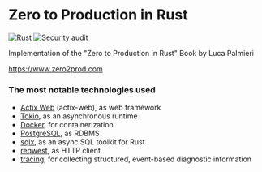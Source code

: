 # Zero to Production in Rust

[![Rust](https://github.com/ivanbgd/zero2prod/actions/workflows/general.yml/badge.svg)](https://github.com/ivanbgd/zero2prod/actions/workflows/general.yml)
[![Security audit](https://github.com/ivanbgd/zero2prod/actions/workflows/audit.yml/badge.svg)](https://github.com/ivanbgd/zero2prod/actions/workflows/audit.yml)

Implementation of the "Zero to Production in Rust" Book by Luca Palmieri

https://www.zero2prod.com

### The most notable technologies used
- [Actix Web](https://actix.rs/) (actix-web), as web framework
- [Tokio](https://tokio.rs/), as an asynchronous runtime
- [Docker](https://www.docker.com/), for containerization
- [PostgreSQL](https://www.postgresql.org/), as RDBMS
- [sqlx](https://docs.rs/sqlx/latest/sqlx/), as an async SQL toolkit for Rust
- [reqwest](https://docs.rs/reqwest/latest/reqwest/), as HTTP client
- [tracing](https://docs.rs/tracing/latest/tracing/index.html), for collecting structured, event-based diagnostic information
